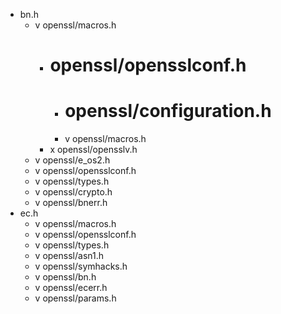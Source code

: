 * bn.h  
    * v openssl/macros.h  
        * # openssl/opensslconf.h
            * # openssl/configuration.h
            * v openssl/macros.h
        * x openssl/opensslv.h
    * v openssl/e_os2.h  
    * v openssl/opensslconf.h  
    * v openssl/types.h  
    * v openssl/crypto.h  
    * v openssl/bnerr.h  
* ec.h  
    * v openssl/macros.h  
    * v openssl/opensslconf.h  
    * v openssl/types.h  
    * v openssl/asn1.h  
    * v openssl/symhacks.h  
    * v openssl/bn.h  
    * v openssl/ecerr.h  
    * v openssl/params.h  